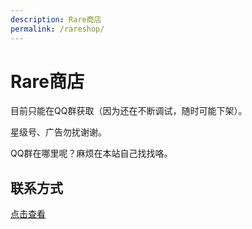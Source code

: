 ```yaml
---
description: Rare商店
permalink: /rareshop/
---
```

# Rare商店

目前只能在QQ群获取（因为还在不断调试，随时可能下架）。

星级号、广告勿扰谢谢。

QQ群在哪里呢？麻烦在本站自己找找咯。

## 联系方式
[点击查看](/lianxi)